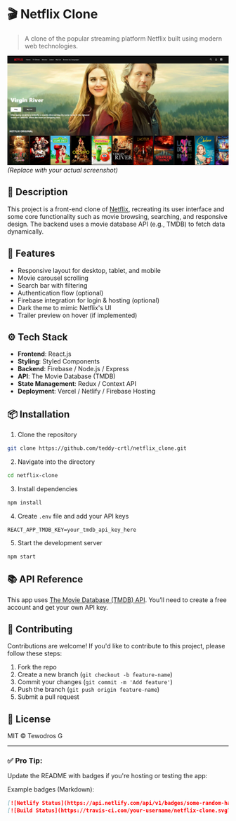 # 🎬 Netflix Clone

> A clone of the popular streaming platform Netflix built using modern web technologies.

![Netflix Clone Screenshot](./public/Netflix.png) *(Replace with your actual screenshot)*

## 📝 Description

This project is a front-end clone of [Netflix](https://netflix.com), recreating its user interface and some core functionality such as movie browsing, searching, and responsive design. The backend uses a movie database API (e.g., TMDB) to fetch data dynamically.

## 🔧 Features

- Responsive layout for desktop, tablet, and mobile
- Movie carousel scrolling
- Search bar with filtering
- Authentication flow (optional)
- Firebase integration for login & hosting (optional)
- Dark theme to mimic Netflix's UI
- Trailer preview on hover (if implemented)

## ⚙️ Tech Stack

- **Frontend**: React.js 
- **Styling**: Styled Components
- **Backend**: Firebase / Node.js / Express 
- **API**: The Movie Database (TMDB)
- **State Management**: Redux / Context API 
- **Deployment**: Vercel / Netlify / Firebase Hosting

## 📦 Installation

1. Clone the repository

```bash
git clone https://github.com/teddy-crtl/netflix_clone.git
```

2. Navigate into the directory

```bash
cd netflix-clone
```

3. Install dependencies

```bash
npm install
```

4. Create `.env` file and add your API keys

```env
REACT_APP_TMDB_KEY=your_tmdb_api_key_here
```

5. Start the development server

```bash
npm start
```

## 📚 API Reference

This app uses [The Movie Database (TMDB) API](https://www.themoviedb.org/documentation/api). You’ll need to create a free account and get your own API key.

## 🤝 Contributing

Contributions are welcome! If you'd like to contribute to this project, please follow these steps:

1. Fork the repo
2. Create a new branch (`git checkout -b feature-name`)
3. Commit your changes (`git commit -m 'Add feature'`)
4. Push the branch (`git push origin feature-name`)
5. Submit a pull request

## 📄 License

MIT © Tewodros G

---

### ✅ Pro Tip:
Update the README with badges if you're hosting or testing the app:

Example badges (Markdown):

```md
[![Netlify Status](https://api.netlify.com/api/v1/badges/some-random-hash/deploy-status)](https://your-netflix-clone.netlify.app/)
[![Build Status](https://travis-ci.com/your-username/netflix-clone.svg?branch=main)](https://travis-ci.com/your-username/netflix-clone)
```

